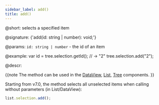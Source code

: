 ```yaml
---
sidebar_label: add()
title: add()
---          
```


@short: selects a specified item

@signature: {'add(id: string | number): void;'}

@params:
`id: string | number` - the id of an item

@example:
var id = tree.selection.getId(); // -> "2"
tree.selection.add("2");

@descr:

{{note The method can be used in the [DataView](dataview/usage_selection.md), [List](list/usage_selection.md), [Tree](tree/usage_selection.md) components. }}

Starting from v7.0, the method selects all unselected items when calling without parameters (in List/DataView):

~~~js
list.selection.add();
~~~
